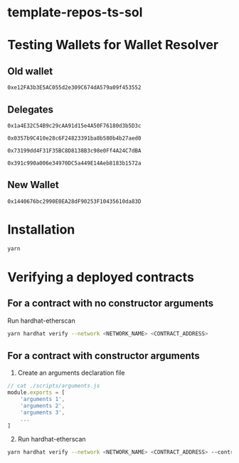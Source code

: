 # template-repos-ts-sol

# Testing Wallets for Wallet Resolver

## Old wallet

`0xe12FA3b3E5AC055d2e309C674dA579a09f453552`

## Delegates

`0x1a4E32C54B9c29cAA91d15e4A50F76180d3b5D3c`

`0x0357b9C410e28c6F24823391ba8b580b4b27aed0`

`0x73199dd4F31F35BC8D8138B3c98e0Ff4A24C7dBA`

`0x391c990a006e34970DC5a449E14Aeb8183b1572a`

## New Wallet

`0x1440676bc2990E0EA28dF90253F10435610da83D`

# Installation

```bash
yarn
```

# Verifying a deployed contracts

## For a contract with no constructor arguments

Run hardhat-etherscan

```bash
yarn hardhat verify --network <NETWORK_NAME> <CONTRACT_ADDRESS>
```

## For a contract with constructor arguments

1. Create an arguments declaration file

```js
// cat ./scripts/arguments.js
module.exports = [
	'arguments 1',
	'arguments 2',
	'arguments 3',
	...
]
```

2. Run hardhat-etherscan

```bash
yarn hardhat verify --network <NETWORK_NAME> <CONTRACT_ADDRESS> --contract <PATH_TO_CONTRACT>:<CONTRACT_NAME> --constructor-args ./scripts/arguments.js
```
